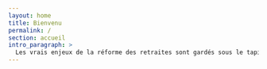 ```yaml
---
layout: home
title: Bienvenu
permalink: /
section: accueil
intro_paragraph: >
  Les vrais enjeux de la réforme des retraites sont gardés sous le tapis pour focaliser l'attention sur le changement à une retraite à points. Nous voulons réorienter le débat sur les sujets importants autour de cette réforme en particulier et de la retraite en général.
---
```

